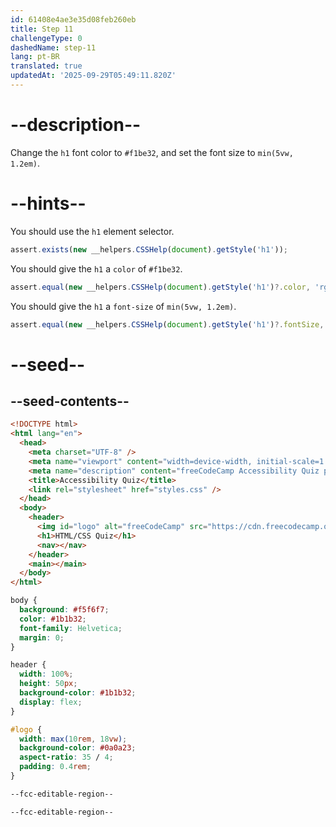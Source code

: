 ```yaml
---
id: 61408e4ae3e35d08feb260eb
title: Step 11
challengeType: 0
dashedName: step-11
lang: pt-BR
translated: true
updatedAt: '2025-09-29T05:49:11.820Z'
---
```


# --description--

Change the `h1` font color to `#f1be32`, and set the font size to `min(5vw, 1.2em)`.

# --hints--

You should use the `h1` element selector.

```js
assert.exists(new __helpers.CSSHelp(document).getStyle('h1'));
```

You should give the `h1` a `color` of `#f1be32`.

```js
assert.equal(new __helpers.CSSHelp(document).getStyle('h1')?.color, 'rgb(241, 190, 50)');
```

You should give the `h1` a `font-size` of `min(5vw, 1.2em)`.

```js
assert.equal(new __helpers.CSSHelp(document).getStyle('h1')?.fontSize, 'min(5vw, 1.2em)');
```

# --seed--

## --seed-contents--

```html
<!DOCTYPE html>
<html lang="en">
  <head>
    <meta charset="UTF-8" />
    <meta name="viewport" content="width=device-width, initial-scale=1.0" />
    <meta name="description" content="freeCodeCamp Accessibility Quiz practice project" />
    <title>Accessibility Quiz</title>
    <link rel="stylesheet" href="styles.css" />
  </head>
  <body>
    <header>
      <img id="logo" alt="freeCodeCamp" src="https://cdn.freecodecamp.org/platform/universal/fcc_primary.svg">
      <h1>HTML/CSS Quiz</h1>
      <nav></nav>
    </header>
    <main></main>
  </body>
</html>

```

```css
body {
  background: #f5f6f7;
  color: #1b1b32;
  font-family: Helvetica;
  margin: 0;
}

header {
  width: 100%;
  height: 50px;
  background-color: #1b1b32;
  display: flex;
}

#logo {
  width: max(10rem, 18vw);
  background-color: #0a0a23;
  aspect-ratio: 35 / 4;
  padding: 0.4rem;
}

--fcc-editable-region--

--fcc-editable-region--
```
